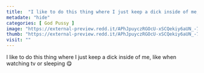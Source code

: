 ```yaml
---
title:  "I like to do this thing where I just keep a dick inside of me, like when watching tv or sleeping 😋"
metadate: "hide"
categories: [ God Pussy ]
image: "https://external-preview.redd.it/APhJpuyczRGOcU-xSCQekiy6aUN_-717iGCkZZSmW1g.jpg?auto=webp&s=405dfee7308aa06fbf8eea72d29f129278aae3bd"
thumb: "https://external-preview.redd.it/APhJpuyczRGOcU-xSCQekiy6aUN_-717iGCkZZSmW1g.jpg?width=640&crop=smart&auto=webp&s=89b38529e7180739e5f94b91c6f9ce19f9e1524f"
visit: ""
---
```

I like to do this thing where I just keep a dick inside of me, like when watching tv or sleeping 😋
